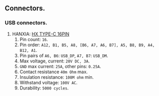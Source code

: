 ## Connectors.
### USB connectors.
1. HANXIA: [HX TYPE-C 16PIN](/PDF/HANXIA/HX%20TYPE-C%2016PIN.pdf)
   1) Pin count: `16`.
   2) Pin order: `A12, B1, B5, A8, [B6, A7, A6, B7], A5, B8, B9, A4, B12, A1`.
   3) Pin pairs of `A6, B6`: `USB_DP`, `A7, B7`: `USB_DM`.
   4) Max voltage, current: `20V DC, 3A`.
   5) `GND` max current: `25A`, other pins: `0.25A`.
   6) Contact resistance `40m Ohm` max.
   7) Insulation resistance: `100M ohm` min.
   8) Withstand voltage: `100V AC`.
   9) Durability: `5000 cycles`.
